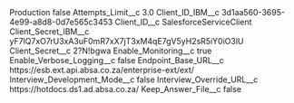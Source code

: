 <?xml version="1.0" encoding="UTF-8"?>
<CustomMetadata xmlns="http://soap.sforce.com/2006/04/metadata" xmlns:xsi="http://www.w3.org/2001/XMLSchema-instance" xmlns:xsd="http://www.w3.org/2001/XMLSchema">
    <label>Production</label>
    <protected>false</protected>
    <values>
        <field>Attempts_Limit__c</field>
        <value xsi:type="xsd:double">3.0</value>
    </values>
    <values>
        <field>Client_ID_IBM__c</field>
        <value xsi:type="xsd:string">3d1aa560-3695-4e99-a8d8-0d7e565c3453</value>
    </values>
    <values>
        <field>Client_ID__c</field>
        <value xsi:type="xsd:string">SalesforceServiceClient</value>
    </values>
    <values>
        <field>Client_Secret_IBM__c</field>
        <value xsi:type="xsd:string">yF7lQ7xO7rU3xA3uF0mR7xX7jT3xM4qE7gV5yH2sR5iY0iO3lU</value>
    </values>
    <values>
        <field>Client_Secret__c</field>
        <value xsi:type="xsd:string">2?N!bgwa</value>
    </values>
    <values>
        <field>Enable_Monitoring__c</field>
        <value xsi:type="xsd:boolean">true</value>
    </values>
    <values>
        <field>Enable_Verbose_Logging__c</field>
        <value xsi:type="xsd:boolean">false</value>
    </values>
    <values>
        <field>Endpoint_Base_URL__c</field>
        <value xsi:type="xsd:string">https://esb.ext.api.absa.co.za/enterprise-ext/ext/</value>
    </values>
    <values>
        <field>Interview_Development_Mode__c</field>
        <value xsi:type="xsd:boolean">false</value>
    </values>
    <values>
        <field>Interview_Override_URL__c</field>
        <value xsi:type="xsd:string">https://hotdocs.ds1.ad.absa.co.za/</value>
    </values>
    <values>
        <field>Keep_Answer_File__c</field>
        <value xsi:type="xsd:boolean">false</value>
    </values>
</CustomMetadata>
